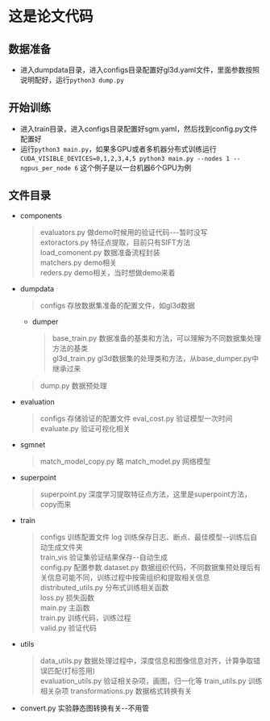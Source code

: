 # 这是论文代码   
## 数据准备
* 进入dumpdata目录，进入configs目录配置好gl3d.yaml文件，里面参数按照说明配好，运行```python3 dump.py```  
## 开始训练
* 进入train目录，进入configs目录配置好sgm.yaml，然后找到config.py文件配置好
* 运行```python3 main.py```，如果多GPU或者多机器分布式训练运行```CUDA_VISIBLE_DEVICES=0,1,2,3,4,5 python3 main.py --nodes 1 --ngpus_per_node 6``` 这个例子是以一台机器6个GPU为例
## 文件目录
* components
    > evaluators.py 做demo时候用的验证代码---暂时没写  
    > extoractors.py 特征点提取，目前只有SIFT方法  
    > load_comonent.py 数据准备流程封装  
    > matchers.py demo相关  
    > reders.py demo相关，当时想做demo来着  
* dumpdata
    > configs 存放数据集准备的配置文件，如gl3d数据 
    * dumper 
        > base_train.py 数据准备的基类和方法，可以理解为不同数据集处理方法的基类  
        > gl3d_train.py gl3d数据集的处理类和方法，从base_dumper.py中继承过来  
    > dump.py 数据预处理
* evaluation 
    > configs 存储验证的配置文件
    > eval_cost.py 验证模型一次时间
    > evaluate.py 验证可视化相关
* sgmnet 
    > match_model_copy.py 略
    > match_model.py 网络模型
* superpoint
    > superpoint.py 深度学习提取特征点方法，这里是superpoint方法，copy而来
* train
    > configs 训练配置文件
    > log 训练保存日志、断点、最佳模型--训练后自动生成文件夹  
    > train_vis 验证集验证结果保存--自动生成  
    > config.py 配置参数
    > dataset.py 数据组织代码，不同数据集预处理后有关信息可能不同，训练过程中按需组织和提取相关信息  
    > distributed_utils.py 分布式训练相关函数  
    > loss.py 损失函数  
    > main.py 主函数  
    > train.py 训练代码，训练过程  
    > valid.py 验证代码
* utils 
    > data_utils.py 数据处理过程中，深度信息和图像信息对齐，计算争取错误匹配(打标签用)  
    > evaluation_utils.py 验证相关杂项，画图，归一化等
    > train_utils.py 训练相关杂项
    > transformations.py 数据格式转换有关  
* convert.py 实验静态图转换有关--不用管